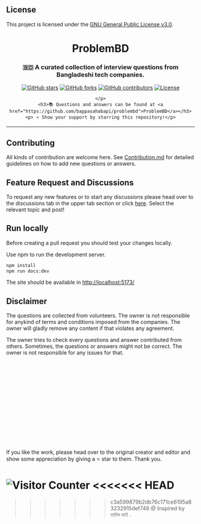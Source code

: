 ## License

This project is licensed under the [GNU General Public License v3.0](./LICENSE).



<div align="center">
	<h1>ProblemBD</h1>
	<h3>🇧🇩 A curated collection of interview questions from Bangladeshi tech companies.</h3>
	<p>
		<a href="https://github.com/bappasahabapi/problembd"><img src="https://img.shields.io/github/stars/bappasahabapi/problembd?style=for-the-badge" alt="GitHub stars"></a>
		<a href="https://github.com/bappasahabapi/problembd"><img src="https://img.shields.io/github/forks/bappasahabapi/problembd?logoColor=green&style=for-the-badge" alt="GitHub forks"></a>
		<a href="https://github.com/bappasahabapi/problembd"><img src="https://img.shields.io/github/contributors/bappasahabapi/problembd?logoColor=green&style=for-the-badge" alt="GitHub contributors"></a>
		<a href="https://github.com/bappasahabapi/problembd/blob/main/LICENSE">
  <img src="https://img.shields.io/github/license/bappasahabapi/problembd?style=for-the-badge" alt="License">
</a>

	</p>
	<h3>📚 Questions and answers can be found at <a href="https://github.com/bappasahabapi/problembd">ProblemBD</a></h3>
	<p> ⭐ Show your support by starring this repository!</p>
</div>



---



## Contributing
All kinds of contribution are welcome here. See [Contribution.md](/Contribution.md) for detailed guidelines on how to add new questions or answers.

## Feature Request and Discussions
To request any new features or to start any discussions please head over to the discussions tab in the upper tab section or click [here](https://github.com/bappasahabapi/problembd). Select the relevant topic and post! 

## Run locally
Before creating a pull request you should test your changes locally.  

Use npm to run the development server.
```bash
npm install
npm run docs:dev
```
The site should be available in [http://localhost:5173/](http://localhost:5173/)

## Disclaimer
The questions are collected from volunteers. The owner is not responsible for anykind of terms and conditions imposed from the companies. The owner will gladly remove any content if that violates any agreement. 

The owner tries to check every questions and answer contributed from others. Sometimes, the questions or answers might not be correct. The owner is not responsible for any issues for that. 


</br>
</br>
</br>
</br>
</br>
</br>
</br>
</br>
</br>
</br>
</br>
</br>
</br>














If you like the work, please head over to the original creator and editor and show some appreciation by giving a ⭐ star to them. Thank you.


![Visitor Counter](https://profile-counter.glitch.me/problembd.vercel.app/count.svg)
<<<<<<< HEAD
=======

>>>>>>> c3a599879b2db76c171ce6195a83232915def748
@ Inspired by তানিম ভাই .
